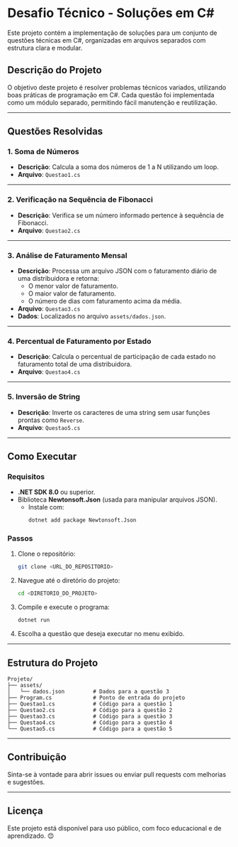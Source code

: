 # **Desafio Técnico - Soluções em C#**

Este projeto contém a implementação de soluções para um conjunto de questões técnicas em C#, organizadas em arquivos separados com estrutura clara e modular.

## **Descrição do Projeto**
O objetivo deste projeto é resolver problemas técnicos variados, utilizando boas práticas de programação em C#. Cada questão foi implementada como um módulo separado, permitindo fácil manutenção e reutilização.

---

## **Questões Resolvidas**

### **1. Soma de Números**
- **Descrição**: Calcula a soma dos números de 1 a N utilizando um loop.
- **Arquivo**: `Questao1.cs`

---

### **2. Verificação na Sequência de Fibonacci**
- **Descrição**: Verifica se um número informado pertence à sequência de Fibonacci.
- **Arquivo**: `Questao2.cs`

---

### **3. Análise de Faturamento Mensal**
- **Descrição**: Processa um arquivo JSON com o faturamento diário de uma distribuidora e retorna:
  - O menor valor de faturamento.
  - O maior valor de faturamento.
  - O número de dias com faturamento acima da média.
- **Arquivo**: `Questao3.cs`
- **Dados**: Localizados no arquivo `assets/dados.json`.

---

### **4. Percentual de Faturamento por Estado**
- **Descrição**: Calcula o percentual de participação de cada estado no faturamento total de uma distribuidora.
- **Arquivo**: `Questao4.cs`

---

### **5. Inversão de String**
- **Descrição**: Inverte os caracteres de uma string sem usar funções prontas como `Reverse`.
- **Arquivo**: `Questao5.cs`

---

## **Como Executar**

### **Requisitos**
- **.NET SDK 8.0** ou superior.
- Biblioteca **Newtonsoft.Json** (usada para manipular arquivos JSON).
  - Instale com:
    ```bash
    dotnet add package Newtonsoft.Json
    ```

### **Passos**
1. Clone o repositório:
   ```bash
   git clone <URL_DO_REPOSITORIO>
   ```
2. Navegue até o diretório do projeto:
   ```bash
   cd <DIRETORIO_DO_PROJETO>
   ```
3. Compile e execute o programa:
   ```bash
   dotnet run
   ```
4. Escolha a questão que deseja executar no menu exibido.

---

## **Estrutura do Projeto**
```plaintext
Projeto/
├── assets/
│   └── dados.json         # Dados para a questão 3
├── Program.cs             # Ponto de entrada do projeto
├── Questao1.cs            # Código para a questão 1
├── Questao2.cs            # Código para a questão 2
├── Questao3.cs            # Código para a questão 3
├── Questao4.cs            # Código para a questão 4
└── Questao5.cs            # Código para a questão 5
```

---

## **Contribuição**
Sinta-se à vontade para abrir issues ou enviar pull requests com melhorias e sugestões.

---

## **Licença**
Este projeto está disponível para uso público, com foco educacional e de aprendizado. 😊